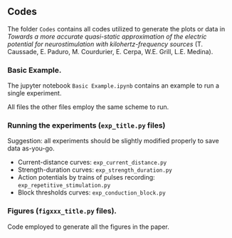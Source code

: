 ## Codes

The folder `Codes` contains all codes utilized to generate the plots or data in 
*Towards a more accurate quasi-static approximation of the electric potential for neurostimulation with kilohertz-frequency sources* (T. Caussade, E. Paduro, M. Courdurier, E. Cerpa, W.E. Grill, L.E. Medina).

### Basic Example.

The jupyter notebook 
`Basic Example.ipynb` 
contains an example to run a single experiment.

All files the other files employ the same scheme to run.

### Running the experiments (`exp_title.py` files)

Suggestion: all experiments should be slightly modified properly to save data as-you-go.

* Current-distance curves: `exp_current_distance.py`
* Strength-duration curves: `exp_strength_duration.py`
* Action potentials by trains of pulses recording: `exp_repetitive_stimulation.py`
* Block thresholds curves: `exp_conduction_block.py`

### Figures (`figxxx_title.py` files).

Code employed to generate all the figures in the paper.



